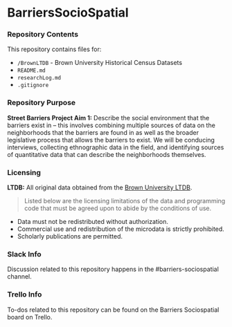 # BarriersSocioSpatial

### Repository Contents
This repository contains files for:
  - `/BrownLTDB` - Brown University Historical Census Datasets
  - `README.md`
  - `researchLog.md`
  - `.gitignore`

### Repository Purpose
**Street Barriers Project Aim 1:** Describe the social environment that the barriers exist in – this involves combining multiple sources of data on the neighborhoods that the barriers are found in as well as the broader legislative process that allows the barriers to exist. We will be conducing interviews, collecting ethnographic data in the field, and identifying sources of quantitative data that can describe the neighborhoods themselves.

### Licensing
**LTDB:** All original data obtained from the [Brown University LTDB](http://www.s4.brown.edu/us2010/Researcher/LTDB.htm).

> Listed below are the licensing limitations of the data and programming code that must be agreed upon to abide by the conditions of use.
- Data must not be redistributed without authorization.
- Commercial use and redistribution of the microdata is strictly prohibited.
- Scholarly publications are permitted.

### Slack Info
Discussion related to this repository happens in the #barriers-sociospatial channel.

### Trello Info
To-dos related to this repository can be found on the Barriers Sociospatial board on Trello.
